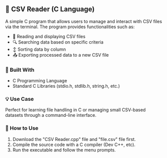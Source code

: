 ## 📄 CSV Reader (C Language)

A simple C program that allows users to manage and interact with CSV files via the terminal. The program provides functionalities such as:

- 📂 Reading and displaying CSV files
- 🔍 Searching data based on specific criteria
- ↕️ Sorting data by column
- 📤 Exporting processed data to a new CSV file

### 🔧 Built With
- C Programming Language
- Standard C Libraries (stdio.h, stdlib.h, string.h, etc.)

### 💡 Use Case
Perfect for learning file handling in C or managing small CSV-based datasets through a command-line interface.

### 🚀 How to Use
1. Download the "CSV Reader.cpp" file and "file.csv" file first.
2. Compile the source code with a C compiler (Dev C++, etc).
3. Run the executable and follow the menu prompts.

